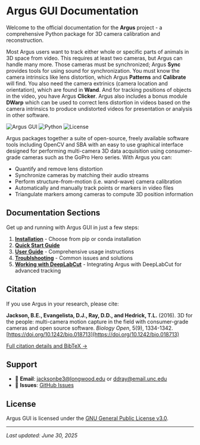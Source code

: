 # Argus GUI Documentation

Welcome to the official documentation for the **Argus** project - a comprehensive Python package for 3D camera calibration and reconstruction.

Most Argus users want to track either whole or specific parts of animals in 3D space from video. This requires at least two cameras, but Argus can handle many more. Those cameras must be synchronized; Argus **Sync** provides tools for using sound for synchronization. You must know the camera intrinsics like lens distortion, which Argus **Patterns** and **Calibrate** will find. You also need the camera extrinics (camera location and orientation), which are found in **Wand**. And for tracking positions of objects in the video, you have Argus **Clicker**.  Argus also includes a bonus module **DWarp** which can be used to correct lens distortion in videos based on the camera intrinsics to produce undistorted videos for presentation or analysis in other software.

![Argus GUI](https://img.shields.io/badge/version-3.0.0-blue)
![Python](https://img.shields.io/badge/python-3.10%2B-blue)
![License](https://img.shields.io/badge/license-GPL%20v3-green)

Argus packages together a suite of open-source, freely available software tools including OpenCV and SBA with an easy to use graphical interface designed for performing multi-camera 3D data acquisition using consumer-grade cameras such as the GoPro Hero series. With Argus you can:

+ Quantify and remove lens distortion
+ Synchronize cameras by matching their audio streams
+ Perform structure-from-motion (i.e. wand-wave) camera calibration
+ Automatically and manually track points or markers in video files
+ Triangulate markers among cameras to compute 3D position information

## Documentation Sections

Get up and running with Argus GUI in just a few steps:

1. **[Installation](installation.md)** - Choose from pip or conda installation
2. **[Quick Start Guide](quick-start.md)** 
3. **[User Guide](user-guide.md)** - Comprehensive usage instructions
4. **[Troublshooting](troubleshooting.md)** - Common issues and solutions
5. **[Working with DeepLabCut](deeplabcut.md)** - Integrating Argus with DeepLabCut for advanced tracking


## Citation

If you use Argus in your research, please cite:

**Jackson, B.E., Evangelista, D.J., Ray, D.D., and Hedrick, T.L.** (2016). 3D for the people: multi-camera motion capture in the field with consumer-grade cameras and open source software. *Biology Open*, 5(9), 1334-1342. [https://doi.org/10.1242/bio.018713](https://doi.org/10.1242/bio.018713)

[Full citation details and BibTeX →](docs/citation.md)

## Support

- 📧 **Email**: jacksonbe3@longwood.edu or ddray@email.unc.edu
- 🐛 **Issues**: [GitHub Issues](https://github.com/backyardbiomech/argus_gui/issues)


## License

Argus GUI is licensed under the [GNU General Public License v3.0](https://github.com/backyardbiomech/argus_gui/blob/main/LICENSE).

---

*Last updated: June 30, 2025*
